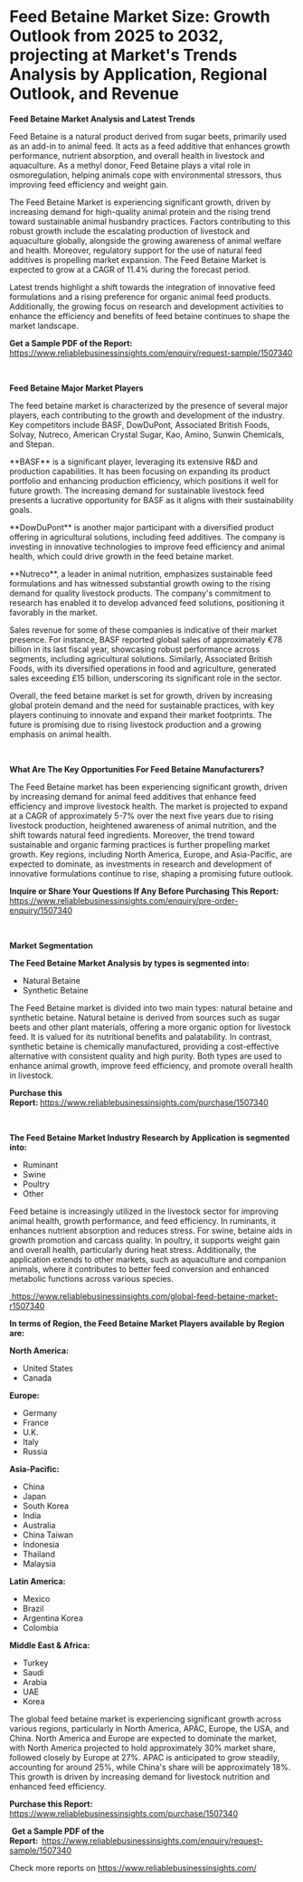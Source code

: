 <p><h1>Feed Betaine Market Size: Growth Outlook from 2025 to 2032, projecting at Market's Trends Analysis by Application, Regional Outlook, and Revenue</h1></p><p><strong>Feed Betaine Market Analysis and Latest Trends</strong></p>
<p><p>Feed Betaine is a natural product derived from sugar beets, primarily used as an add-in to animal feed. It acts as a feed additive that enhances growth performance, nutrient absorption, and overall health in livestock and aquaculture. As a methyl donor, Feed Betaine plays a vital role in osmoregulation, helping animals cope with environmental stressors, thus improving feed efficiency and weight gain.</p><p>The Feed Betaine Market is experiencing significant growth, driven by increasing demand for high-quality animal protein and the rising trend toward sustainable animal husbandry practices. Factors contributing to this robust growth include the escalating production of livestock and aquaculture globally, alongside the growing awareness of animal welfare and health. Moreover, regulatory support for the use of natural feed additives is propelling market expansion. The Feed Betaine Market is expected to grow at a CAGR of 11.4% during the forecast period. </p><p>Latest trends highlight a shift towards the integration of innovative feed formulations and a rising preference for organic animal feed products. Additionally, the growing focus on research and development activities to enhance the efficiency and benefits of feed betaine continues to shape the market landscape.</p></p>
<p><strong>Get a Sample PDF of the Report:&nbsp;</strong> <a href="https://www.reliablebusinessinsights.com/enquiry/request-sample/1507340?utm_campaign=2534&utm_medium=2&utm_source=Github&utm_content=ia&utm_term=23032025&utm_id=feed-betaine">https://www.reliablebusinessinsights.com/enquiry/request-sample/1507340</a></p>
<p>&nbsp;</p>
<p><strong>Feed Betaine Major Market Players</strong></p>
<p><p>The feed betaine market is characterized by the presence of several major players, each contributing to the growth and development of the industry. Key competitors include BASF, DowDuPont, Associated British Foods, Solvay, Nutreco, American Crystal Sugar, Kao, Amino, Sunwin Chemicals, and Stepan.</p><p>**BASF** is a significant player, leveraging its extensive R&D and production capabilities. It has been focusing on expanding its product portfolio and enhancing production efficiency, which positions it well for future growth. The increasing demand for sustainable livestock feed presents a lucrative opportunity for BASF as it aligns with their sustainability goals.</p><p>**DowDuPont** is another major participant with a diversified product offering in agricultural solutions, including feed additives. The company is investing in innovative technologies to improve feed efficiency and animal health, which could drive growth in the feed betaine market.</p><p>**Nutreco**, a leader in animal nutrition, emphasizes sustainable feed formulations and has witnessed substantial growth owing to the rising demand for quality livestock products. The company's commitment to research has enabled it to develop advanced feed solutions, positioning it favorably in the market.</p><p>Sales revenue for some of these companies is indicative of their market presence. For instance, BASF reported global sales of approximately €78 billion in its last fiscal year, showcasing robust performance across segments, including agricultural solutions. Similarly, Associated British Foods, with its diversified operations in food and agriculture, generated sales exceeding £15 billion, underscoring its significant role in the sector.</p><p>Overall, the feed betaine market is set for growth, driven by increasing global protein demand and the need for sustainable practices, with key players continuing to innovate and expand their market footprints. The future is promising due to rising livestock production and a growing emphasis on animal health.</p></p>
<p>&nbsp;</p>
<p><strong>What Are The Key Opportunities For Feed Betaine Manufacturers?</strong></p>
<p><p>The Feed Betaine market has been experiencing significant growth, driven by increasing demand for animal feed additives that enhance feed efficiency and improve livestock health. The market is projected to expand at a CAGR of approximately 5-7% over the next five years due to rising livestock production, heightened awareness of animal nutrition, and the shift towards natural feed ingredients. Moreover, the trend toward sustainable and organic farming practices is further propelling market growth. Key regions, including North America, Europe, and Asia-Pacific, are expected to dominate, as investments in research and development of innovative formulations continue to rise, shaping a promising future outlook.</p></p>
<p><strong>Inquire or Share Your Questions If Any Before Purchasing This Report:</strong> <a href="https://www.reliablebusinessinsights.com/enquiry/pre-order-enquiry/1507340?utm_campaign=2534&utm_medium=2&utm_source=Github&utm_content=ia&utm_term=23032025&utm_id=feed-betaine">https://www.reliablebusinessinsights.com/enquiry/pre-order-enquiry/1507340</a></p>
<p>&nbsp;</p>
<p><strong>Market Segmentation</strong></p>
<p><strong>The Feed Betaine Market Analysis by types is segmented into:</strong></p>
<p><ul><li>Natural Betaine</li><li>Synthetic Betaine</li></ul></p>
<p><p>The Feed Betaine market is divided into two main types: natural betaine and synthetic betaine. Natural betaine is derived from sources such as sugar beets and other plant materials, offering a more organic option for livestock feed. It is valued for its nutritional benefits and palatability. In contrast, synthetic betaine is chemically manufactured, providing a cost-effective alternative with consistent quality and high purity. Both types are used to enhance animal growth, improve feed efficiency, and promote overall health in livestock.</p></p>
<p><strong>Purchase this Report:&nbsp;</strong><a href="https://www.reliablebusinessinsights.com/purchase/1507340?utm_campaign=2534&utm_medium=2&utm_source=Github&utm_content=ia&utm_term=23032025&utm_id=feed-betaine">https://www.reliablebusinessinsights.com/purchase/1507340</a></p>
<p>&nbsp;</p>
<p><strong>The Feed Betaine Market Industry Research by Application is segmented into:</strong></p>
<p><ul><li>Ruminant</li><li>Swine</li><li>Poultry</li><li>Other</li></ul></p>
<p><p>Feed betaine is increasingly utilized in the livestock sector for improving animal health, growth performance, and feed efficiency. In ruminants, it enhances nutrient absorption and reduces stress. For swine, betaine aids in growth promotion and carcass quality. In poultry, it supports weight gain and overall health, particularly during heat stress. Additionally, the application extends to other markets, such as aquaculture and companion animals, where it contributes to better feed conversion and enhanced metabolic functions across various species.</p></p>
<p><a href="https://www.reliablebusinessinsights.com/global-feed-betaine-market-r1507340?utm_campaign=2534&utm_medium=2&utm_source=Github&utm_content=ia&utm_term=23032025&utm_id=feed-betaine">&nbsp;https://www.reliablebusinessinsights.com/global-feed-betaine-market-r1507340</a></p>
<p><strong>In terms of Region, the Feed Betaine Market Players available by Region are:</strong></p>
<p>
    <p> <strong> North America: </strong>
        <ul>
            <li>United States</li>
            <li>Canada</li>
        </ul>
        </p> 
    <p> <strong> Europe: </strong>
        <ul>
            <li>Germany</li>
            <li>France</li>
            <li>U.K.</li>
            <li>Italy</li>
            <li>Russia</li>
        </ul>
        </p> 
    <p> <strong> Asia-Pacific: </strong>
        <ul>
            <li>China</li>
            <li>Japan</li>
            <li>South Korea</li>
            <li>India</li>
            <li>Australia</li>
            <li>China Taiwan</li>
            <li>Indonesia</li>
            <li>Thailand</li>
            <li>Malaysia</li>
        </ul>
        </p> 
    <p> <strong> Latin America: </strong>
        <ul>
            <li>Mexico</li>
            <li>Brazil</li>
            <li>Argentina Korea</li>
            <li>Colombia</li>
        </ul>
        </p> 
    <p> <strong> Middle East & Africa: </strong>
        <ul>
            <li>Turkey</li>
            <li>Saudi</li>
            <li>Arabia</li>
            <li>UAE</li>
            <li>Korea</li>
        </ul>
    </p>
    </p>
<p><p>The global feed betaine market is experiencing significant growth across various regions, particularly in North America, APAC, Europe, the USA, and China. North America and Europe are expected to dominate the market, with North America projected to hold approximately 30% market share, followed closely by Europe at 27%. APAC is anticipated to grow steadily, accounting for around 25%, while China's share will be approximately 18%. This growth is driven by increasing demand for livestock nutrition and enhanced feed efficiency.</p></p>
<p><strong>Purchase this Report: </strong><a href="https://www.reliablebusinessinsights.com/purchase/1507340?utm_campaign=2534&utm_medium=2&utm_source=Github&utm_content=ia&utm_term=23032025&utm_id=feed-betaine">https://www.reliablebusinessinsights.com/purchase/1507340</a></p>
<p>&nbsp;<strong>Get a Sample PDF of the Report:&nbsp;&nbsp;</strong><a href="https://www.reliablebusinessinsights.com/enquiry/request-sample/1507340?utm_campaign=2534&utm_medium=2&utm_source=Github&utm_content=ia&utm_term=23032025&utm_id=feed-betaine">https://www.reliablebusinessinsights.com/enquiry/request-sample/1507340</a></p>
<p><strong></strong></p>
<p>Check more reports on <a href="https://www.reliablebusinessinsights.com/?utm_campaign=2534&utm_medium=2&utm_source=Github&utm_content=ia&utm_term=23032025&utm_id=feed-betaine">https://www.reliablebusinessinsights.com/</a></p>